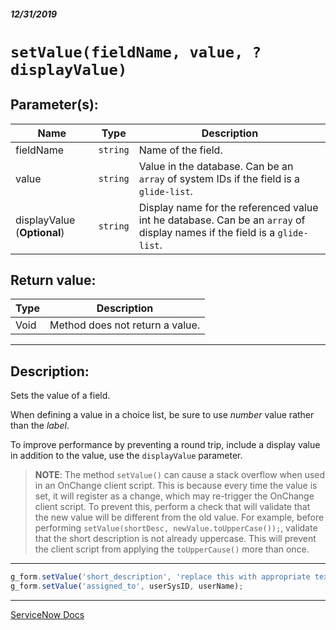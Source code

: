 ##### 12/31/2019
# `setValue(fieldName, value, ?displayValue)`

## Parameter(s):
| Name | Type | Description |
|---|---|---|
| fieldName | `string` | Name of the field. |
| value | `string` | Value in the database. Can be an `array` of system IDs if the field is a `glide-list`. |
| displayValue (**Optional**) | `string` | Display name for the referenced value int he database.  Can be an `array` of display names if the field is a `glide-list`. |

## Return value:
| Type | Description |
|---|---|
| Void | Method does not return a value. |

---

## Description:
Sets the value of a field.

When defining a value in a choice list, be sure to use _number_ value rather than the _label_.

To improve performance by preventing a round trip, include a display value in addition to the value, use the `displayValue` parameter.

  > **NOTE**: The method `setValue()` can cause a stack overflow when used in an OnChange client script.  This is because every time the value is set, it will register as a change, which may re-trigger the OnChange client script.  To prevent this, perform a check that will validate that the new value will be different from the old value.  For example, before performing `setValue(shortDesc, newValue.toUpperCase());`, validate that the short description is not already uppercase.  This will prevent the client script from applying the `toUpperCause()` more than once.

---

```js
g_form.setValue('short_description', 'replace this with appropriate text');
g_form.setValue('assigned_to', userSysID, userName);
```

---

[ServiceNow Docs](https://developer.servicenow.com/app.do#!/api_doc?v=newyork&id=r_GlideFormSetValue_String_String)